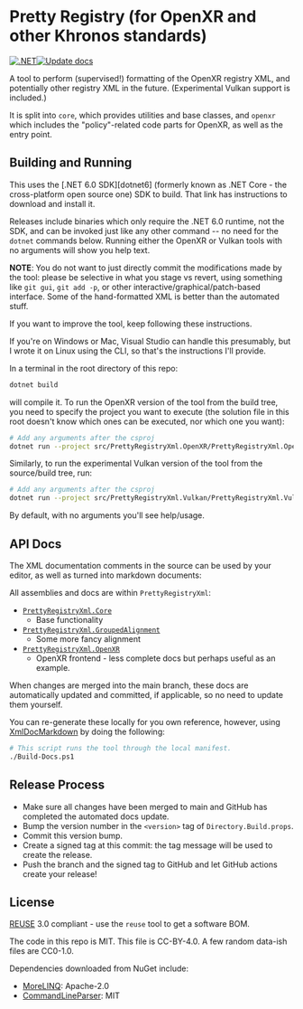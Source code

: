 # Pretty Registry (for OpenXR and other Khronos standards)

<!--
Copyright 2021 Collabora, Ltd

SPDX-License-Identifier: CC-BY-4.0
-->

[![.NET](https://github.com/rpavlik/PrettyRegistryXml/actions/workflows/dotnet.yml/badge.svg)](https://github.com/rpavlik/PrettyRegistryXml/actions/workflows/dotnet.yml)[![Update docs](https://github.com/rpavlik/PrettyRegistryXml/actions/workflows/update-docs.yml/badge.svg)](https://github.com/rpavlik/PrettyRegistryXml/tree/main/docs)

A tool to perform (supervised!) formatting of the OpenXR registry XML, and
potentially other registry XML in the future. (Experimental Vulkan support is
included.)

It is split into `core`, which provides utilities and base classes, and `openxr`
which includes the "policy"-related code parts for OpenXR, as well as the entry
point.

## Building and Running

This uses the [.NET 6.0 SDK][dotnet6] (formerly known as .NET Core - the
cross-platform open source one) SDK to build. That link has instructions to
download and install it.

Releases include binaries which only require the .NET 6.0 runtime, not the SDK,
and can be invoked just like any other command -- no need for the `dotnet`
commands below. Running either the OpenXR or Vulkan tools with no arguments will
show you help text.

**NOTE**: You do not want to just directly commit the modifications made by the
tool: please be selective in what you stage vs revert, using something like
`git gui`, `git add -p`, or other interactive/graphical/patch-based interface.
Some of the hand-formatted XML is better than the automated stuff.

If you want to improve the tool, keep following these instructions.

If you're on Windows or Mac, Visual Studio can handle this presumably, but I
wrote it on Linux using the CLI, so that's the instructions I'll provide.

In a terminal in the root directory of this repo:

```sh
dotnet build
```

will compile it. To run the OpenXR version of the tool from the build tree, you
need to specify the project you want to execute (the solution file in this root
doesn't know which ones can be executed, nor which one you want):

```sh
# Add any arguments after the csproj
dotnet run --project src/PrettyRegistryXml.OpenXR/PrettyRegistryXml.OpenXR.csproj
```

Similarly, to run the experimental Vulkan version of the tool from the
source/build tree, run:

```sh
# Add any arguments after the csproj
dotnet run --project src/PrettyRegistryXml.Vulkan/PrettyRegistryXml.Vulkan.csproj
```

By default, with no arguments you'll see help/usage.

[dotnet5]: https://dotnet.microsoft.com/download/dotnet/6.0

## API Docs

The XML documentation comments in the source can be used by your editor, as well
as turned into markdown documents:

All assemblies and docs are within `PrettyRegistryXml`:

- [`PrettyRegistryXml.Core`](docs/PrettyRegistryXml.Core.md)
  - Base functionality
- [`PrettyRegistryXml.GroupedAlignment`](docs/PrettyRegistryXml.GroupedAlignment.md)
  - Some more fancy alignment
- [`PrettyRegistryXml.OpenXR`](docs/PrettyRegistryXml.OpenXR.md)
  - OpenXR frontend - less complete docs but perhaps useful as an example.

When changes are merged into the main branch, these docs are automatically
updated and committed, if applicable, so no need to update them yourself.

You can re-generate these locally for you own reference, however, using
[XmlDocMarkdown](https://ejball.com/XmlDocMarkdown/) by doing the following:

```sh
# This script runs the tool through the local manifest.
./Build-Docs.ps1
```

## Release Process

- Make sure all changes have been merged to main and GitHub has completed the
  automated docs update.
- Bump the version number in the `<version>` tag of `Directory.Build.props`.
- Commit this version bump.
- Create a signed tag at this commit: the tag message will be used to create the
  release.
- Push the branch and the signed tag to GitHub and let GitHub actions create
  your release!

## License

[REUSE](https://reuse.software) 3.0 compliant - use the `reuse` tool to get a
software BOM.

The code in this repo is MIT. This file is CC-BY-4.0. A few random data-ish
files are CC0-1.0.

Dependencies downloaded from NuGet include:

- [MoreLINQ][]: Apache-2.0
- [CommandLineParser][]: MIT

[MoreLINQ]: https://www.nuget.org/packages/morelinq/3.3.2
[CommandLineParser]: https://www.nuget.org/packages/CommandLineParser/2.9.0-preview1
